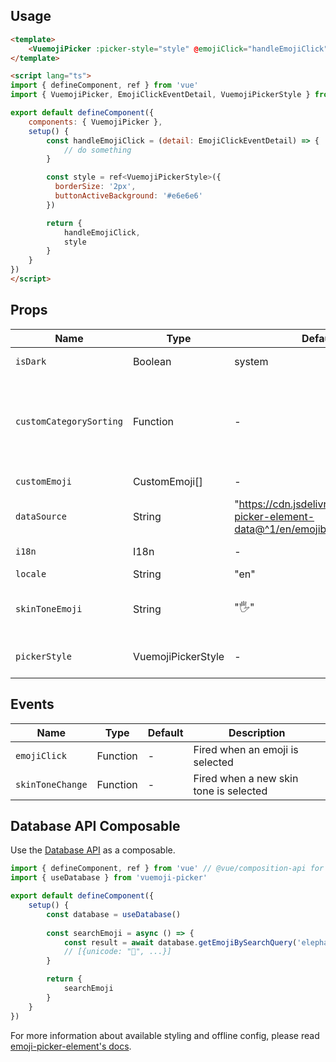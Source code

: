 ## Usage

```html
<template>
    <VuemojiPicker :picker-style="style" @emojiClick="handleEmojiClick" />
</template>

<script lang="ts">
import { defineComponent, ref } from 'vue'
import { VuemojiPicker, EmojiClickEventDetail, VuemojiPickerStyle } from 'vuemoji-picker'

export default defineComponent({
    components: { VuemojiPicker },
    setup() {
        const handleEmojiClick = (detail: EmojiClickEventDetail) => {
            // do something
        }

        const style = ref<VuemojiPickerStyle>({
          borderSize: '2px',
          buttonActiveBackground: '#e6e6e6'
        })

        return {
            handleEmojiClick,
            style
        }
    }
})
</script>
```

## Props

Name | Type | Default | Description |
------ | ------ | ------ | ------ |
`isDark` | Boolean | system | Set picker theme  |
`customCategorySorting` | Function | - | Function to sort custom category strings (sorted alphabetically by default)  |
`customEmoji` | CustomEmoji[] | - | Array of custom emoji |
`dataSource` | String | "https://cdn.jsdelivr.net/npm/emoji-picker-element-data@^1/en/emojibase/data.json" | URL to fetch the emoji data from |
`i18n` | I18n | - | i18n object ([see details](https://github.com/nolanlawson/emoji-picker-element#i18n-structure)) |
`locale` | String | "en" | Locale string |
`skinToneEmoji` | String | "🖐️" | The emoji to use for the skin tone picker |
`pickerStyle` | VuemojiPickerStyle | - | [style object](https://github.com/nolanlawson/emoji-picker-element#styling) ([see available options](https://github.com/wobsoriano/vuemoji-picker/blob/master/packages/lib/src/index.ts#L4)) |

## Events

Name | Type | Default | Description |
------ | ------ | ------ | ------ |
`emojiClick` | Function | - | Fired when an emoji is selected  |
`skinToneChange` | Function | - | Fired when a new skin tone is selected  |

## Database API Composable

Use the [Database API](https://github.com/nolanlawson/emoji-picker-element#database) as a composable.

```js
import { defineComponent, ref } from 'vue' // @vue/composition-api for Vue 2
import { useDatabase } from 'vuemoji-picker'

export default defineComponent({
    setup() {
        const database = useDatabase()
        
        const searchEmoji = async () => {
            const result = await database.getEmojiBySearchQuery('elephant')
            // [{unicode: "🐘", ...}]
        }

        return {
            searchEmoji
        }
    }
})
```

For more information about available styling and offline config, please read [emoji-picker-element's docs](https://github.com/nolanlawson/emoji-picker-element).